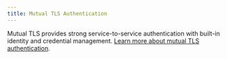```yaml
---
title: Mutual TLS Authentication
---
```


Mutual TLS provides strong service-to-service authentication with built-in identity and credential management.
[Learn more about mutual TLS authentication](/pt-br/docs/concepts/security/#mutual-tls-authentication).
